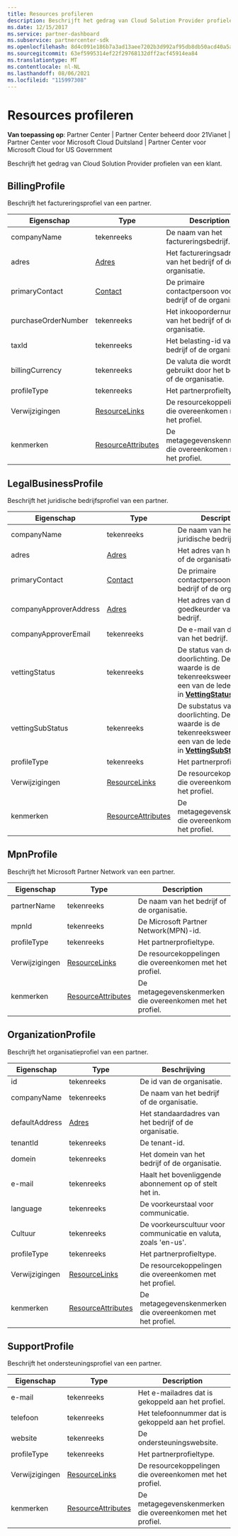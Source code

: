 ```yaml
---
title: Resources profileren
description: Beschrijft het gedrag van Cloud Solution Provider profielen van een klant.
ms.date: 12/15/2017
ms.service: partner-dashboard
ms.subservice: partnercenter-sdk
ms.openlocfilehash: 8d4c091e186b7a3ad13aee7202b3d992af95db8db50acd40a5ade496d7087359
ms.sourcegitcommit: 63ef5995314ef22f29768132dff2acf45914ea84
ms.translationtype: MT
ms.contentlocale: nl-NL
ms.lasthandoff: 08/06/2021
ms.locfileid: "115997308"
---
```

# <a name="profile-resources"></a>Resources profileren

**Van toepassing op**: Partner Center | Partner Center beheerd door 21Vianet | Partner Center voor Microsoft Cloud Duitsland | Partner Center voor Microsoft Cloud for US Government

Beschrijft het gedrag van Cloud Solution Provider profielen van een klant.

## <a name="billingprofile"></a>BillingProfile

Beschrijft het factureringsprofiel van een partner.

| Eigenschap            | Type                                                           | Description                                                 |
|---------------------|----------------------------------------------------------------|-------------------------------------------------------------|
| companyName         | tekenreeks                                                         | De naam van het factureringsbedrijf.                                   |
| adres             | [Adres](utility-resources.md#address)                       | Het factureringsadres van het bedrijf of de organisatie. |
| primaryContact      | [Contact](utility-resources.md#contact)                       | De primaire contactpersoon voor het bedrijf of de organisatie.        |
| purchaseOrderNumber | tekenreeks                                                         | Het inkoopordernummer van het bedrijf of de organisatie.        |
| taxId               | tekenreeks                                                         | Het belasting-id van het bedrijf of de organisatie.                       |
| billingCurrency     | tekenreeks                                                         | De valuta die wordt gebruikt door het bedrijf of de organisatie.           |
| profileType         | tekenreeks                                                         | Het partnerprofieltype.                                   |
| Verwijzigingen               | [ResourceLinks](utility-resources.md#resourcelinks)           | De resourcekoppelingen die overeenkomen met het profiel.            |
| kenmerken          | [ResourceAttributes](utility-resources.md#resourceattributes) | De metagegevenskenmerken die overeenkomen met het profiel.       |

## <a name="legalbusinessprofile"></a>LegalBusinessProfile

Beschrijft het juridische bedrijfsprofiel van een partner.

| Eigenschap               | Type                                                           | Description                                                                                                                                                          |
|------------------------|----------------------------------------------------------------|----------------------------------------------------------------------------------------------------------------------------------------------------------------------|
| companyName            | tekenreeks                                                         | De naam van het juridische bedrijf.                                                                                                                                              |
| adres                | [Adres](utility-resources.md#address)                       | Het adres van het bedrijf of de organisatie.                                                                                                                          |
| primaryContact         | [Contact](utility-resources.md#contact)                       | De primaire contactpersoon voor het bedrijf of de organisatie.                                                                                                                 |
| companyApproverAddress | [Adres](utility-resources.md#address)                       | Het adres van de goedkeurder van het bedrijf.                                                                                                                                        |
| companyApproverEmail   | tekenreeks                                                         | De e-mail van de fiattur van het bedrijf.                                                                                                                                          |
| vettingStatus          | tekenreeks                                                         | De status van de doorlichting. Deze waarde is de tekenreeksweergave van een van de ledennamen in [**VettingStatus**](/dotnet/api/microsoft.store.partnercenter.models.partners.vettingstatus).           |
| vettingSubStatus       | tekenreeks                                                         | De substatus van de doorlichting. Deze waarde is de tekenreeksweergave van een van de ledennamen in [**VettingSubStatus.**](/dotnet/api/microsoft.store.partnercenter.models.partners.vettingsubstatus) |
| profileType            | tekenreeks                                                         | Het partnerprofieltype.                                                                                                                                            |
| Verwijzigingen                  | [ResourceLinks](utility-resources.md#resourcelinks)           | De resourcekoppelingen die overeenkomen met het profiel.                                                                                                                     |
| kenmerken             | [ResourceAttributes](utility-resources.md#resourceattributes) | De metagegevenskenmerken die overeenkomen met het profiel.                                                                                                                |

## <a name="mpnprofile"></a>MpnProfile

Beschrijft het Microsoft Partner Network van een partner.

| Eigenschap    | Type                                                           | Description                                           |
|-------------|----------------------------------------------------------------|-------------------------------------------------------|
| partnerName | tekenreeks                                                         | De naam van het bedrijf of de organisatie.                     |
| mpnId       | tekenreeks                                                         | De Microsoft Partner Network(MPN)-id.                     |
| profileType | tekenreeks                                                         | Het partnerprofieltype.                             |
| Verwijzigingen       | [ResourceLinks](utility-resources.md#resourcelinks)           | De resourcekoppelingen die overeenkomen met het profiel.      |
| kenmerken  | [ResourceAttributes](utility-resources.md#resourceattributes) | De metagegevenskenmerken die overeenkomen met het profiel. |

## <a name="organizationprofile"></a>OrganizationProfile

Beschrijft het organisatieprofiel van een partner.

| Eigenschap       | Type                                                           | Beschrijving                                                            |
|----------------|----------------------------------------------------------------|------------------------------------------------------------------------|
| id             | tekenreeks                                                         | De id van de organisatie.                                                 |
| companyName    | tekenreeks                                                         | De naam van het bedrijf of de organisatie.                               |
| defaultAddress | [Adres](utility-resources.md#address)                       | Het standaardadres van het bedrijf of de organisatie.                    |
| tenantId       | tekenreeks                                                         | De tenant-id.                                                 |
| domein         | tekenreeks                                                         | Het domein van het bedrijf of de organisatie.                                  |
| e-mail          | tekenreeks                                                         | Haalt het bovenliggende abonnement op of stelt het in.                                  |
| language       | tekenreeks                                                         | De voorkeurstaal voor communicatie.                              |
| Cultuur        | tekenreeks                                                         | De voorkeurscultuur voor communicatie en valuta, zoals 'en-us'. |
| profileType    | tekenreeks                                                         | Het partnerprofieltype.                                              |
| Verwijzigingen          | [ResourceLinks](utility-resources.md#resourcelinks)           | De resourcekoppelingen die overeenkomen met het profiel.                       |
| kenmerken     | [ResourceAttributes](utility-resources.md#resourceattributes) | De metagegevenskenmerken die overeenkomen met het profiel.                  |

## <a name="supportprofile"></a>SupportProfile

Beschrijft het ondersteuningsprofiel van een partner.

| Eigenschap    | Type                                                           | Description                                           |
|-------------|----------------------------------------------------------------|-------------------------------------------------------|
| e-mail       | tekenreeks                                                         | Het e-mailadres dat is gekoppeld aan het profiel.        |
| telefoon   | tekenreeks                                                         | Het telefoonnummer dat is gekoppeld aan het profiel.         |
| website     | tekenreeks                                                         | De ondersteuningswebsite.                                  |
| profileType | tekenreeks                                                         | Het partnerprofieltype.                             |
| Verwijzigingen       | [ResourceLinks](utility-resources.md#resourcelinks)           | De resourcekoppelingen die overeenkomen met het profiel.      |
| kenmerken  | [ResourceAttributes](utility-resources.md#resourceattributes) | De metagegevenskenmerken die overeenkomen met het profiel. |

